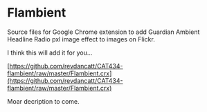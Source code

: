 Flambient
=========

Source files for Google Chrome extension to add Guardian Ambient Headline Radio pxl image effect to images on Flickr.

I think this will add it for you...

[https://github.com/revdancatt/CAT434-flambient/raw/master/Flambient.crx](https://github.com/revdancatt/CAT434-flambient/raw/master/Flambient.crx)

Moar decription to come.